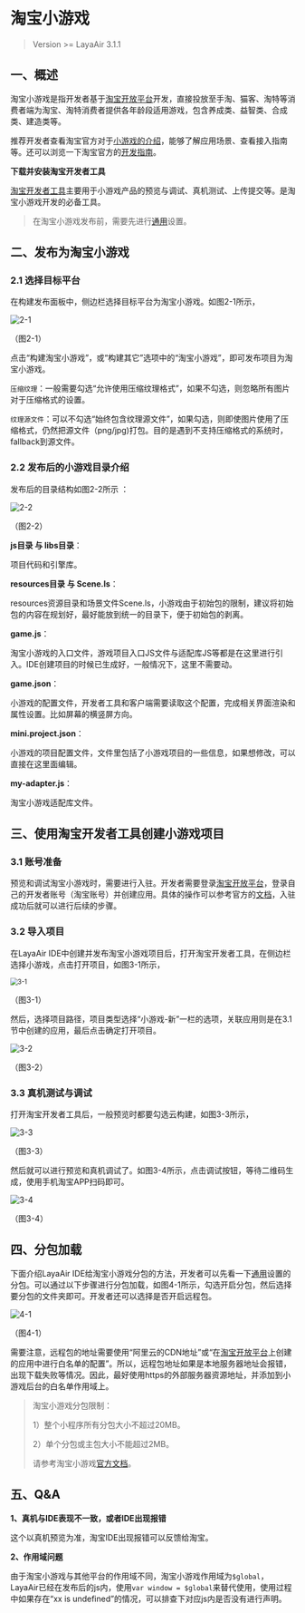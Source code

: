 # 淘宝小游戏

>Version >= LayaAir 3.1.1

## 一、概述

淘宝小游戏是指开发者基于[淘宝开放平台](https://open.taobao.com/)开发，直接投放至手淘、猫客、淘特等消费者端为淘宝、淘特消费者提供各年龄段适用游戏，包含养成类、益智类、合成类、建造类等。

推荐开发者查看淘宝官方对于[小游戏的介绍](https://open.taobao.com/v2/doc#/abilityToOpen?docType=1&docId=121009&treeId=804)，能够了解应用场景、查看接入指南等。还可以浏览一下淘宝官方的[开发指南](https://open.taobao.com/v2/doc#/abilityToOpen?treeId=776&docId=119114&docType=1)。

**下载并安装淘宝开发者工具**

[淘宝开发者工具](https://developer.taobao.com/)主要用于小游戏产品的预览与调试、真机测试、上传提交等。是淘宝小游戏开发的必备工具。

> 在淘宝小游戏发布前，需要先进行[通用](../../generalSetting/readme.md)设置。



## 二、发布为淘宝小游戏

### 2.1 选择目标平台

在构建发布面板中，侧边栏选择目标平台为淘宝小游戏。如图2-1所示，

![2-1](img/2-1.png)

（图2-1）

点击“构建淘宝小游戏”，或“构建其它”选项中的“淘宝小游戏”，即可发布项目为淘宝小游戏。

`压缩纹理`：一般需要勾选“允许使用压缩纹理格式”，如果不勾选，则忽略所有图片对于压缩格式的设置。

`纹理源文件`：可以不勾选“始终包含纹理源文件”，如果勾选，则即使图片使用了压缩格式，仍然把源文件（png/jpg)打包。目的是遇到不支持压缩格式的系统时，fallback到源文件。



### 2.2 发布后的小游戏目录介绍

发布后的目录结构如图2-2所示 ：

![2-2](img/2-2.png)

（图2-2）

**js目录 与 libs目录**：

项目代码和引擎库。

**resources目录 与 Scene.ls**：

resources资源目录和场景文件Scene.ls，小游戏由于初始包的限制，建议将初始包的内容在规划好，最好能放到统一的目录下，便于初始包的剥离。

**game.js**：

淘宝小游戏的入口文件，游戏项目入口JS文件与适配库JS等都是在这里进行引入。IDE创建项目的时候已生成好，一般情况下，这里不需要动。

**game.json**：

小游戏的配置文件，开发者工具和客户端需要读取这个配置，完成相关界面渲染和属性设置。比如屏幕的横竖屏方向。

**mini.project.json**：

小游戏的项目配置文件，文件里包括了小游戏项目的一些信息，如果想修改，可以直接在这里面编辑。

**my-adapter.js**：

淘宝小游戏适配库文件。



## 三、使用淘宝开发者工具创建小游戏项目

### 3.1 账号准备

预览和调试淘宝小游戏时，需要进行入驻。开发者需要登录[淘宝开放平台](https://open.taobao.com/)，登录自己的开发者账号（淘宝账号）并创建应用。具体的操作可以参考官方的[文档](https://open.taobao.com/doc.htm?docId=121007&docType=1&spm=0.0.0.0.qtzgFm)，入驻成功后就可以进行后续的步骤。



### 3.2 导入项目

在LayaAir IDE中创建并发布淘宝小游戏项目后，打开淘宝开发者工具，在侧边栏选择小游戏，点击打开项目，如图3-1所示，

<img src="img/3-1.png" alt="3-1" style="zoom:80%;" />

（图3-1）

然后，选择项目路径，项目类型选择“小游戏-新”一栏的选项，关联应用则是在3.1节中创建的应用，最后点击确定打开项目。

![3-2](img/3-2.png)

（图3-2）



### 3.3 真机测试与调试

打开淘宝开发者工具后，一般预览时都要勾选云构建，如图3-3所示，

![3-3](img/3-3.png)

（图3-3）

然后就可以进行预览和真机调试了。如图3-4所示，点击调试按钮，等待二维码生成，使用手机淘宝APP扫码即可。

![3-4](img/3-4.png)

（图3-4）



## 四、分包加载

下面介绍LayaAir IDE给淘宝小游戏分包的方法，开发者可以先看一下[通用](../../generalSetting/readme.md)设置的分包。可以通过以下步骤进行分包加载，如图4-1所示，勾选开启分包，然后选择要分包的文件夹即可。开发者还可以选择是否开启远程包。

![4-1](img/4-1.png)

（图4-1）

需要注意，远程包的地址需要使用“阿里云的CDN地址”或“在[淘宝开放平台](https://open.taobao.com/)上创建的应用中进行白名单的配置”。所以，远程包地址如果是本地服务器地址会报错，出现下载失败等情况。因此，最好使用https的外部服务器资源地址，并添加到小游戏后台的白名单作用域上。

> 淘宝小游戏分包限制：
>
> 1）整个小程序所有分包大小不超过20MB。
>
> 2）单个分包或主包大小不能超过2MB。
>
> 请参考淘宝小游戏[官方文档](https://open.taobao.com/v2/doc#/abilityToOpen?docId=119146&docType=1)。



## 五、Q&A

**1、真机与IDE表现不一致，或者IDE出现报错**

这个以真机预览为准，淘宝IDE出现报错可以反馈给淘宝。



**2、作用域问题**

由于淘宝小游戏与其他平台的作用域不同，淘宝小游戏作用域为`$global`，LayaAir已经在发布后的js内，使用`var window = $global`来替代使用，使用过程中如果存在“xx is undefined”的情况，可以排查下对应js内是否没有进行声明。

